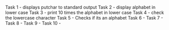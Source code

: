 Task 1 - displays putchar to standard output
Task 2 - display alphabet in lower case
Task 3 - print 10 times the alphabet in lower case
Task 4 - check the lowercase character
Task 5 - Checks if its an alphabet
Task 6 -
Task 7 -
Task 8 -
Task 9 -
Task 10 -